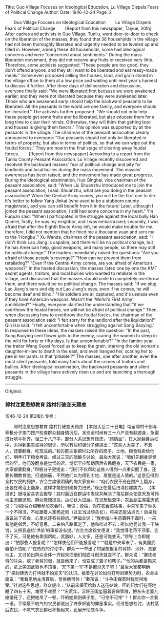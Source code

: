 Title: Guo Village Focuses on Ideological Education, Lu Village Dispels Fears of Political Change
Author:
Date: 1946-12-24
Page: 2

　　Guo Village Focuses on Ideological Education
　　Lu Village Dispels Fears of Political Change
　　[Report from this newspaper, Taiyue, 20th] After cadres and activists in Guo Village, Tunliu, went door-to-door to check on the liberation of the masses, they found that 38 households in the village had not been thoroughly liberated and urgently needed to be leveled up and filled in. However, among these 38 households, some had ideological concerns and were "concerned about sentiments." During the mass liberation movement, they did not receive any fruits or received very little. Therefore, some activists suggested: "These people are too good, they don't offend anyone, and they still want to be liberated and eat ready-made meals." Some even proposed selling the houses, land, and grain stored in the village office to them at a low price and waiting until next year's harvest to discuss it further. After three days of deliberation and discussion, everyone finally said: "We were liberated first because we were awakened earlier, and they were not liberated because they were awakened later. Those who are awakened early should help the backward peasants to be liberated. All the peasants in the world are one family, and everyone should be liberated." The activists further proposed: "We should not only help these people get some fruits and be liberated, but also educate them for a long time to clear their minds. Otherwise, they will think that getting land and houses is giving them favors." This opinion was supported by all the peasants in the village. The chairman of the peasant association clearly announced to everyone: "Our peasants should not only be liberated in terms of property, but also in terms of politics, so that we can wipe out the feudal forces." They are now in the final stage of clearing away feudal forces.
　　[Report from this newspaper] According to a report from the Tunliu County Peasant Association: Lu Village recently discovered and resolved the backward masses' fear of political change and pity for landlords and local bullies during the mass movement. The masses' awareness has been raised, and the movement has made great progress. During the ideological examination, Huo Qinghai, vice chairman of the peasant association, said: "When Liu Shuanzhu introduced me to join the peasant association, I said: Shuanzhu, what are you doing in the peasant association? When the Central Army comes, you will be the first one to die. It's better to follow Yang Jinkai (who used to be a stubborn county magistrate), and you can still benefit from it in the future! Later, although I joined the peasant association, I still had some concerns in my heart." Yin Fuquan said: "When I participated in the struggle against the local bully Han Qianlei, firstly, he was my neighbor, and I was embarrassed; secondly, I was afraid that after the Eighth Route Army left, he would make trouble for me; therefore, I did not mention that he fined me a thousand yuan and sent me to the 'Hongbu'." Xu Wende, chairman of the peasant association, said: "I don't think Lao Jiang is capable, and there will be no political change, but he has American help, good weapons, and many people, so there may still be political change." The leaders immediately raised the questions: "Are you afraid of those people's revenge?" "How can we prevent them from retaliating?" "Even if the Central Army comes, are you afraid of American weapons?" In the heated discussion, the masses listed one by one the KMT secret agents, traitors, and local bullies who wanted to retaliate in the village, and discussed that the masses should unite to completely overthrow them, and there would be no political change. The masses said: "If we plug Lao Jiang's ears and dig out Lao Jiang's eyes, even if he comes, he will become deaf and blind." "His soldiers are all captured, and it's useless even if they have American weapons. Wasn't the 'World's First Army' annihilated?" Finally, everyone clarified the understanding that "if we overthrow the feudal forces, we will not be afraid of political change." Then, when discussing how to overthrow the feudal forces, the chairman of the peasant association said: "I felt sorry for the landlord after the liquidation!" Qin Hai said: "I felt uncomfortable when struggling against Song Baoying." In response to these ideas, the masses raised the question: "In the past, Song Baoying sent flower girls to the enemy, scaring the women to sleep in the wild for forty or fifty days. Is that uncomfortable?" "In the famine year, the traitor Wang Guoxi forced us to keep the grain, starving the old woman's daughter-in-law to death in the east, and even hanged her, scaring her to pee in her pants. Is that 'pitiable'?" The masses, one after another, even the most silent peasants, told many facts about the crimes of traitors and bullies. After ideological examination, the backward peasants and silent peasants in the village have actively risen up and are launching a thorough struggle.



<hr /> 

Original: 


### 郭村注意思想教育  路村打破变天顾虑

1946-12-24
第2版()
专栏：

　　郭村注意思想教育
    路村打破变天顾虑
    【本报太岳二十日电】屯留郭村干部与积极分子挨门按户检查群众翻身情况后，发现全村尚有三十八户没有翻透身，急需进行填平补齐。但三十八户中，部分人系思想有顾虑，“顾情面”，在大家翻身运动中，未得到果实或得的很少，所以有些积极分子便提出：“这些人太美了，不惹人，还要翻身，吃现成的。”有的更主张把村公所存的房子、土地、粮食贱卖给他们，明年打下粮食再说。经过三天的酝酿与讨论，最后大家说：“咱们先翻身是觉悟的早，他们没翻身是觉悟的迟，觉悟早应帮助落后农民翻身，天下农民是一家，大家都要翻身。”积极分子更提出：“我们不仅帮助这些人得到一点果实翻了身，还要长期教育他，打通脑筋，不然他们以为得到土地、房屋是送人情的。”这意见得到全村农民的拥护，农会主席很明确的向大家宣布：“咱们农民不光在财产上翻身，还要在政治上翻身，这样才能把封建势力扫光。”现正在最后扫清封建势力。
    【本报讯】据屯留县农会报导：路村最近在群运中发现并解决了落后群众怕变天及可怜地主恶霸思想，群众觉悟提高，运动获大进展。在思想检查中，农会副主席霍庆孩说：“刘拴柱介绍我参加农会时，我说：拴柱，你在农会搞啥事，中央军来了你头一个不得活，不如跟着人家杨近凯（过去当过顽县长），将来还能沾点光！后来我虽说进了农会，心里总还有些顾虑。”尹福全说：“我参加斗争恶霸韩千磊时，一来和他是邻居，不好意思，二来怕八路军走了，他和咱过不去；所以他罚过我一千块钱，又把我送给‘洪部’的事都没有提。”农会主席徐文德说：“我觉得老蒋不顶事，变不了天，可是他有美国帮助，武器好，人又多，还是可能变天。”领导上当即提出：“怕那些人报复呢？”“怎样使他们不能报复呢？”“就是中央军来了，有美国武器怕不怕呢？”在热烈的讨论中，群众一一举出了村里想报复的蒋特、汉奸、恶霸地主，又讨论出群众全体一齐起来把他们彻底斗倒天就变不了。群众说：“塞住老蒋的耳朵，挖了老蒋的眼，就是他来了，也变成了聋子和瞎子。”“他的兵都是抓来的，拿上美国武器也不顶事，‘天下第一军’不是都消灭了吧！”最后大家都明确了“把封建势力打垮就不怕变天”的认识。接着在讨论如何打垮封建势力时，农会主席说：“我看见地主清算后，觉得他可怜！”秦孩说：“斗争宋保英时我觉得难受。”针对这些思想，群众提出：“从前宋保英给敌人送花姑娘，吓的妇女们在野地睡了四五十天，难受不难受？”“灾荒年，汉奸王国玺逼着要保管粮，把东头老婆儿媳饿死了，还把她吊了一顿，吓的她屙到裤子里，“可怜不可怜”？！群众你一言我一语，平常最不吭气的农民都说出了许多奸霸的罪恶事实。经过思想检讨，该村落后农民，不吭气农民都已积极起来，正展开彻底斗争。
